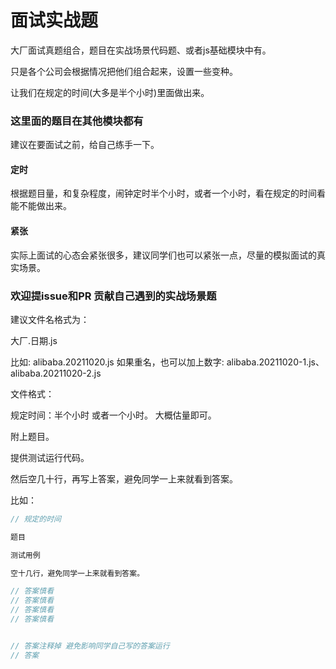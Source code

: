 # 面试实战题

大厂面试真题组合，题目在实战场景代码题、或者js基础模块中有。

只是各个公司会根据情况把他们组合起来，设置一些变种。

让我们在规定的时间(大多是半个小时)里面做出来。

### 这里面的题目在其他模块都有

建议在要面试之前，给自己练手一下。

#### 定时

根据题目量，和复杂程度，闹钟定时半个小时，或者一个小时，看在规定的时间看能不能做出来。

#### 紧张

实际上面试的心态会紧张很多，建议同学们也可以紧张一点，尽量的模拟面试的真实场景。

### 欢迎提issue和PR 贡献自己遇到的实战场景题

建议文件名格式为：

大厂.日期.js

比如: alibaba.20211020.js
如果重名，也可以加上数字: alibaba.20211020-1.js、alibaba.20211020-2.js

文件格式：

规定时间：半个小时 或者一个小时。 大概估量即可。

附上题目。

提供测试运行代码。

然后空几十行，再写上答案，避免同学一上来就看到答案。


比如：

```js
// 规定的时间

题目

测试用例

空十几行，避免同学一上来就看到答案。

// 答案慎看
// 答案慎看
// 答案慎看
// 答案慎看


// 答案注释掉 避免影响同学自己写的答案运行
// 答案

```


